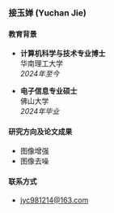 ### 接玉婵 (Yuchan Jie)

#### 教育背景
- **计算机科学与技术专业博士**  
  华南理工大学  
  *2024年至今*

- **电子信息专业硕士**  
  佛山大学  
  *2024年毕业*

#### 研究方向及论文成果
- 图像增强
- 图像去噪

#### 联系方式
- jyc981214@163.com
